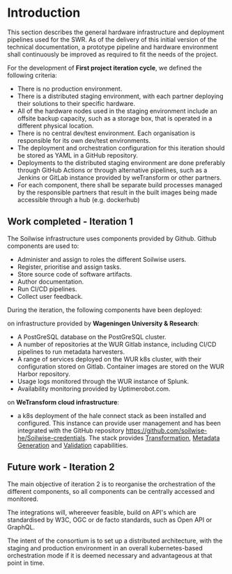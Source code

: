 # Introduction

This section describes the general hardware infrastructure and deployment pipelines used for the SWR. As of the delivery of this initial version of the technical documentation, a prototype pipeline and hardware environment shall continuously be improved as required to fit the needs of the project.

For the development of **First project iteration cycle**, we defined the following criteria:

- There is no production environment.
- There is a distributed staging environment, with each partner deploying their solutions to their specific hardware.
- All of the hardware nodes used in the staging environment include an offsite backup capacity, such as a storage box, that is operated in a different physical location.
- There is no central dev/test environment. Each organisation is responsible for its own dev/test environments.
- The deployment and orchestration configuration for this iteration should be stored as YAML in a GitHub repository.
- Deployments to the distributed staging environment are done preferably through GitHub Actions or through alternative pipelines, such as a Jenkins or GitLab instance provided by weTransform or other partners.
- For each component, there shall be separate build processes managed by the responsible partners that result in the built images being made accessible through a hub (e.g. dockerhub)

## Work completed - Iteration 1

The Soilwise infrastructure uses components provided by Github. Github components are used to:

- Administer and assign to roles the different Soilwise users.
- Register, prioritise and assign tasks.
- Store source code of software artifacts.
- Author documentation.
- Run CI/CD pipelines.
- Collect user feedback.

During the iteration, the following components have been deployed:

on infrastructure provided by **Wageningen University & Research**:

- A PostGreSQL database on the PostGreSQL cluster.
- A number of repositories at the WUR Gitlab instance, including CI/CD pipelines to run metadata harvesters.
- A range of services deployed on the WUR k8s cluster, with their configuration stored on Gitlab. Container images are stored on the WUR Harbor repository.
- Usage logs monitored through the WUR instance of Splunk.
- Availability monitoring provided by Uptimerobot.com.


on **WeTransform cloud infrastructure**:

- a k8s deployment of the hale connect stack as been installed and configured. This instance can provide user management and has been integrated with the GitHub repository <https://github.com/soilwise-he/Soilwise-credentials>. The stack provides [Transformation](../technical_components/transformation.md), [Metadata Generation](../technical_components/metadata_augmentation.md#automatic-metadata-generation) and [Validation](../technical_components/metadata_validation.md) capabilities.


## Future work - Iteration 2

The main objective of iteration 2 is to reorganise the orchestration of the different components, so all components can be centrally accessed and monitored.  
 
The integrations will, whereever feasible, build on API's which are standardised by W3C, OGC or de facto standards, such as Open API or GraphQL. 

The intent of the consortium is to set up a distributed architecture, with the staging and production environment in an overall kubernetes-based orchestration mode if it is deemed necessary and advantageous at that point in time.
